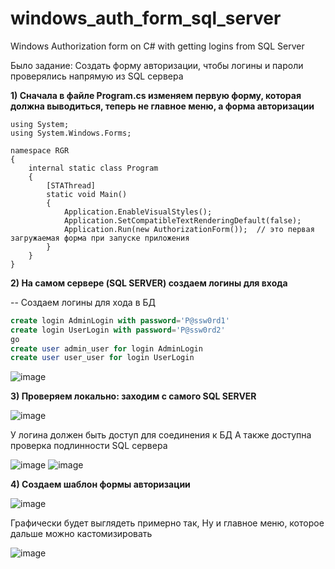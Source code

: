 # windows_auth_form_sql_server
Windows Authorization form on C# with getting logins from SQL Server

Было задание: Создать форму авторизации, чтобы логины и пароли проверялись напрямую из SQL сервера

**1) Сначала в файле Program.cs изменяем первую форму, которая должна выводиться, теперь не главное меню, а форма авторизации**

```С
using System;
using System.Windows.Forms;

namespace RGR
{
    internal static class Program
    {
        [STAThread]
        static void Main()
        {
            Application.EnableVisualStyles();
            Application.SetCompatibleTextRenderingDefault(false);
            Application.Run(new AuthorizationForm());  // это первая загружаемая форма при запуске приложения
        }
    }
}
```

**2) На самом сервере (SQL SERVER) создаем логины для входа**


-- Создаем логины для хода в БД 
```sql
create login AdminLogin with password='P@ssw0rd1'
create login UserLogin with password='P@ssw0rd2'
go
create user admin_user for login AdminLogin
create user user_user for login UserLogin
```

![image](https://user-images.githubusercontent.com/89765480/147168899-68941793-f801-480d-a7a5-352c355cd8ea.png)


**3) Проверяем локально: заходим с самого SQL SERVER**

 ![image](https://user-images.githubusercontent.com/89765480/147168910-385d5db1-645c-44f9-b9ab-979411304793.png)

У логина должен быть доступ для соединения к БД
А также доступна проверка подлинности SQL сервера

![image](https://user-images.githubusercontent.com/89765480/147168917-3d6caad3-9bc3-4540-ac7f-bcea3a71c6f3.png)
![image](https://user-images.githubusercontent.com/89765480/147168920-86372e37-69cd-456c-8e16-83c4601b92a3.png)

**4) Создаем шаблон формы авторизации**

![image](https://user-images.githubusercontent.com/89765480/147169093-c1f073f4-19fe-49a1-a21d-1c80798ec046.png)

Графически будет выглядеть примерно так,
Ну и главное меню, которое дальше можно кастомизировать

![image](https://user-images.githubusercontent.com/89765480/147169132-4b1b638c-d2a9-439b-a7fc-45611d537460.png)

 


 



